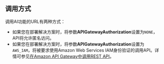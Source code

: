 ## 调用方式

调用AI功能的URL有两种方式：

- 如果您在部署解决方案时，将参数**APIGatewayAuthorization**设置为`NONE`，API将允许匿名访问。
- 如果您在部署解决方案时，将参数**APIGatewayAuthorization**设置为`AWS_IAM`，将被要求使用Amazon Web Services IAM身份验证的调用API。详情可参见[在Amazon API Gateway中调用REST API](https://docs.aws.amazon.com/zh_cn/apigateway/latest/developerguide/how-to-call-api.html)。